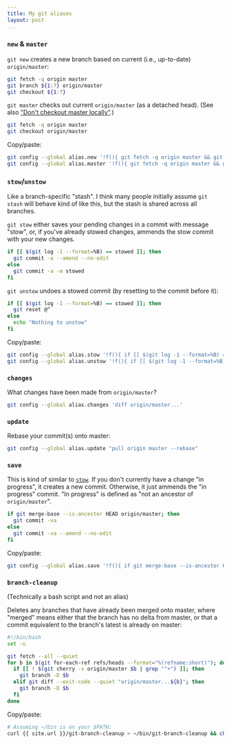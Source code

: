 ```yaml
---
title: My git aliases
layout: post
...
```


### `new` & `master`

`git new` creates a new branch based on current (i.e., up-to-date) `origin/master`:

```bash
git fetch -q origin master
git branch ${1:?} origin/master
git checkout ${1:?}
```

`git master` checks out current `origin/master` (as a detached head). (See
also ["Don't checkout master locally"](/dont-checkout-master).)

```bash
git fetch -q origin master
git checkout origin/master
```

Copy/paste:

```bash
git config --global alias.new '!f(){ git fetch -q origin master && git branch ${1:?} origin/master && git checkout ${1:?};};f'
git config --global alias.master '!f(){ git fetch -q origin master && git checkout origin/master;};f'
```

### `stow`/`unstow`

Like a branch-specific "stash". I think many people initially assume `git
stash` will behave kind of like this, but the stash is shared across all
branches.

`git stow` either saves your pending changes in a commit with message "stow",
or, if you've already stowed changes, ammends the stow commit with your new
changes.

```bash
if [[ $(git log -1 --format=%B) == stowed ]]; then
  git commit -a --amend --no-edit
else
  git commit -a -m stowed
fi
```

`git unstow` undoes a stowed commit (by resetting to the commit before it):

```bash
if [[ $(git log -1 --format=%B) == stowed ]]; then
  git reset @^
else
  echo "Nothing to unstow"
fi
```

Copy/paste:

```bash
git config --global alias.stow '!f(){ if [[ $(git log -1 --format=%B) == "stowed" ]]; then git commit -a --amend --no-edit; else git commit -a -m stowed; fi;};f'
git config --global alias.unstow '!f(){ if [[ $(git log -1 --format=%B) == stowed ]]; then git reset @^; else echo \"Nothing to unstow\"; fi;};f'
```

### `changes`

What changes have been made from `origin/master`?

```bash
git config --global alias.changes 'diff origin/master...'
```

### `update`

Rebase your commit(s) onto master:

```bash
git config --global alias.update "pull origin master --rebase"
```

### `save`

This is kind of similar to [`stow`](#stowunstow). If you don't currently have
a change "in progress", it creates a new commit. Otherwise, it just ammends
the "in progress" commit. "In progress" is defined as "not an ancestor of `origin/master`".

```bash
if git merge-base --is-ancestor HEAD origin/master; then
  git commit -va
else
  git commit -va --amend --no-edit
fi
```

Copy/paste:

```bash
git config --global alias.save '!f(){ if git merge-base --is-ancestor HEAD origin/master; then git commit -va; else git commit -va --amend --no-edit; fi;};f'
```

### `branch-cleanup`

(Technically a bash script and not an alias)

Deletes any branches that have already been merged onto master, where "merged"
means either that the branch has no delta from master, or that a commit
equivalent to the branch's latest is already on master:

```bash
#!/bin/bash
set -u

git fetch --all --quiet
for b in $(git for-each-ref refs/heads --format="%(refname:short)"); do
  if [[ ! $(git cherry -v origin/master $b | grep "^+") ]]; then
    git branch -D $b
  elif git diff --exit-code --quiet "origin/master...${b}"; then
    git branch -D $b
  fi
done
```

Copy/paste:

```bash
# Assuming ~/bin is on your $PATH:
curl {{ site.url }}/git-branch-cleanup > ~/bin/git-branch-cleanup && chmod +x ~/bin/git-branch-cleanup
```
